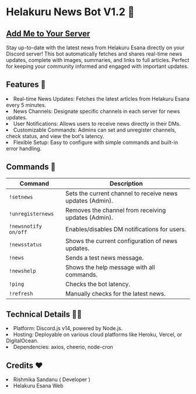 # Helakuru News Bot V1.2 📢

## [Add Me to Your Server](https://discord.com/oauth2/authorize?client_id=1306259513090769027&permissions=277025392704&integration_type=0&scope=bot)

<p>Stay up-to-date with the latest news from Helakuru Esana directly on your Discord server! This bot automatically fetches and shares real-time news updates, complete with images, summaries, and links to full articles. Perfect for keeping your community informed and engaged with important updates.</p>

## Features 🚀

<li>Real-time News Updates: Fetches the latest articles from Helakuru Esana every 5 minutes.</li>
<li>News Channels: Designate specific channels in each server for news updates.</li>
<li>User Notifications: Allows users to receive news directly in their DMs.</li>
<li>Customizable Commands: Admins can set and unregister channels, check status, and view the bot's latency.</li>
<li>Flexible Setup: Easy to configure with simple commands and built-in error handling.</li>

## Commands 📕
| Command          | Description                                               |
|------------------|-----------------------------------------------------------|
| `!setnews`       | Sets the current channel to receive news updates (Admin). |
| `!unregisternews`| Removes the channel from receiving updates (Admin).       |
| `!newsnotify on/off` | Enables/disables DM notifications for users.           |
| `!newsstatus`    | Shows the current configuration of news updates.          |
| `!news`          | Sends a test news message.                                |
| `!newshelp`      | Shows the help message with all commands.                 |
| `!ping`          | Checks the bot latency.                                   |
| `!refresh`       | Manually checks for the latest news.                      |


## Technical Details 🧑‍💻

<li>Platform: Discord.js v14, powered by Node.js.</li>
<li>Hosting: Deployable on various cloud platforms like Heroku, Vercel, or DigitalOcean.</li>
<li>Dependencies: axios, cheerio, node-cron</li>

## Credits ❤

<li>Rishmika Sandanu ( Developer )</li> 
<li>Helakuru Esana Web</li>
